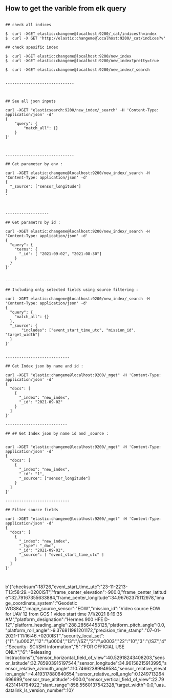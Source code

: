 ## How to get the varible from elk query
```

## check all indices

$  curl -XGET elastic:changeme@localhost:9200/_cat/indices?h=index
$  curl -X GET 'http://elastic:changeme@localhost:9200/_cat/indices?v'

## check spesific index

$  curl -XGET elastic:changeme@localhost:9200/new_index
$  curl -XGET elastic:changeme@localhost:9200/new_index?pretty=true

$  curl -XGET elastic:changeme@localhost:9200/new_index/_search


------------------------------



## See all json inputs

curl -XGET "elasticsearch:9200/new_index/_search" -H 'Content-Type: application/json' -d'
{
    "query": {
        "match_all": {}
    }
}'



------------------------------

## Get parameter by env :

curl -XGET elastic:changeme@localhost:9200/new_index/_search -H 'Content-Type: application/json' -d'
{
  "_source": ["sensor_longitude"]
}
'



-------------------

## Get parametrs by id :

curl -XGET elastic:changeme@localhost:9200/new_index/_search -H 'Content-Type: application/json' -d'
{
  "query": {
    "terms": {
      "_id": [ "2021-09-02", "2021-08-30"] 
    }
  }
}'


----------------------

## Including only selected fields using source filtering :

curl -XGET elastic:changeme@localhost:9200/new_index/_search -H 'Content-Type: application/json' -d'
{
  "query": {
    "match_all": {}
  },
  "_source": {
       "includes": ["event_start_time_utc", "mission_id", "target_width"]
  }
}'


----------------------------

## Get Index json by name and id :

curl -XGET "elastic:changeme@localhost:9200/_mget" -H 'Content-Type: application/json' -d'
{
  "docs": [
    {
      "_index": "new_index",
      "_id": "2021-09-02"
    }
  ]
}'

---------------------------

## ## Get Index json by name id and _source :


curl -XGET "elastic:changeme@localhost:9200/_mget" -H 'Content-Type: application/json' -d'
{
  "docs": [
    {
      "_index": "new_index",
      "_id": "1",
      "_source": ["sensor_longitude"]
    }
  ]
}'

----------------------------

## Filter source fields

curl -XGET "elastic:changeme@localhost:9200/_mget" -H 'Content-Type: application/json' -d'
{
  "docs": [
    {
      "_index": "new_index",
      "_type": "_doc",
      "_id": "2021-09-02",
      "_source": [ "event_start_time_utc" ]
    }
  ]
}'



```




b'{"checksum":18726,"event_start_time_utc":"23-11-2213-T13:58:29.+0200IST","frame_center_elevation":-900.0,"frame_center_latitude":32.79167355633884,"frame_center_longitude":34.96762375112978,"image_coordinate_system":"Geodetic WGS84","image_source_sensor":"EOW","mission_id":"Video source EOW for UAV 12 from GCS 1 video start time 7/1/2021 8:19:35 AM","platform_designation":"Hermes 900 HFE D-12","platform_heading_angle":288.28564453125,"platform_pitch_angle":0.0,"platform_roll_angle":-9.376811981201172,"precision_time_stamp":"07-01-2021-T11:16:46.+0200IST","security_local_set":{"1":"\\u0002","12":"\\u0004","13":"//SZ","2":"\\u0003","22":"10","3":"//SZ","4":"Security- SCI/SHI information","5":"FOR OFFICIAL USE ONLY","6":"Releasing Instructions"},"sensor_horizontal_field_of_view":40.52918243408203,"sensor_latitude":32.785903915197544,"sensor_longitude":34.96158215913995,"sensor_relative_azimuth_angle":110.74662389949584,"sensor_relative_elevation_angle":-4.419317880840654,"sensor_relative_roll_angle":0.1249713264696699,"sensor_true_altitude":-900.0,"sensor_vertical_field_of_view":22.794231414794922,"slant_range":858.5560137542328,"target_width":0.0,"uas_datalink_ls_version_number":10}'
